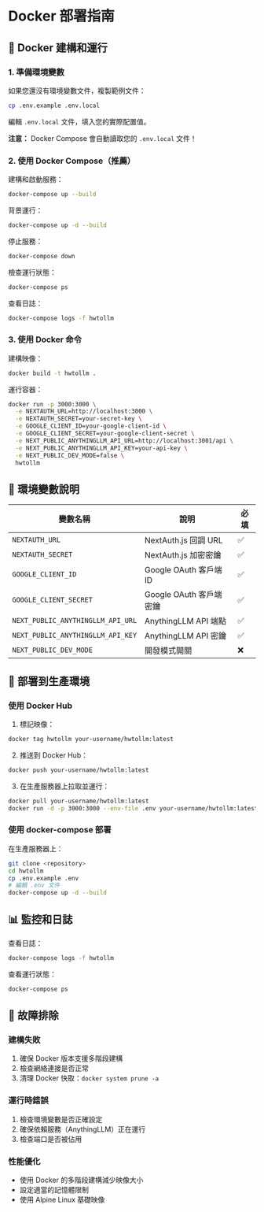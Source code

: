 # Docker 部署指南

## 🐳 Docker 建構和運行

### 1. 準備環境變數

如果您還沒有環境變數文件，複製範例文件：
```bash
cp .env.example .env.local
```

編輯 `.env.local` 文件，填入您的實際配置值。

**注意：** Docker Compose 會自動讀取您的 `.env.local` 文件！

### 2. 使用 Docker Compose（推薦）

建構和啟動服務：
```bash
docker-compose up --build
```

背景運行：
```bash
docker-compose up -d --build
```

停止服務：
```bash
docker-compose down
```

檢查運行狀態：
```bash
docker-compose ps
```

查看日誌：
```bash
docker-compose logs -f hwtollm
```

### 3. 使用 Docker 命令

建構映像：
```bash
docker build -t hwtollm .
```

運行容器：
```bash
docker run -p 3000:3000 \
  -e NEXTAUTH_URL=http://localhost:3000 \
  -e NEXTAUTH_SECRET=your-secret-key \
  -e GOOGLE_CLIENT_ID=your-google-client-id \
  -e GOOGLE_CLIENT_SECRET=your-google-client-secret \
  -e NEXT_PUBLIC_ANYTHINGLLM_API_URL=http://localhost:3001/api \
  -e NEXT_PUBLIC_ANYTHINGLLM_API_KEY=your-api-key \
  -e NEXT_PUBLIC_DEV_MODE=false \
  hwtollm
```

## 🔧 環境變數說明

| 變數名稱 | 說明 | 必填 |
|---------|------|-----|
| `NEXTAUTH_URL` | NextAuth.js 回調 URL | ✅ |
| `NEXTAUTH_SECRET` | NextAuth.js 加密密鑰 | ✅ |
| `GOOGLE_CLIENT_ID` | Google OAuth 客戶端 ID | ✅ |
| `GOOGLE_CLIENT_SECRET` | Google OAuth 客戶端密鑰 | ✅ |
| `NEXT_PUBLIC_ANYTHINGLLM_API_URL` | AnythingLLM API 端點 | ✅ |
| `NEXT_PUBLIC_ANYTHINGLLM_API_KEY` | AnythingLLM API 密鑰 | ✅ |
| `NEXT_PUBLIC_DEV_MODE` | 開發模式開關 | ❌ |

## 🚀 部署到生產環境

### 使用 Docker Hub

1. 標記映像：
```bash
docker tag hwtollm your-username/hwtollm:latest
```

2. 推送到 Docker Hub：
```bash
docker push your-username/hwtollm:latest
```

3. 在生產服務器上拉取並運行：
```bash
docker pull your-username/hwtollm:latest
docker run -d -p 3000:3000 --env-file .env your-username/hwtollm:latest
```

### 使用 docker-compose 部署

在生產服務器上：
```bash
git clone <repository>
cd hwtollm
cp .env.example .env
# 編輯 .env 文件
docker-compose up -d --build
```

## 📊 監控和日誌

查看日誌：
```bash
docker-compose logs -f hwtollm
```

查看運行狀態：
```bash
docker-compose ps
```

## 🔧 故障排除

### 建構失敗
1. 確保 Docker 版本支援多階段建構
2. 檢查網絡連接是否正常
3. 清理 Docker 快取：`docker system prune -a`

### 運行時錯誤
1. 檢查環境變數是否正確設定
2. 確保依賴服務（AnythingLLM）正在運行
3. 檢查端口是否被佔用

### 性能優化
- 使用 Docker 的多階段建構減少映像大小
- 設定適當的記憶體限制
- 使用 Alpine Linux 基礎映像
